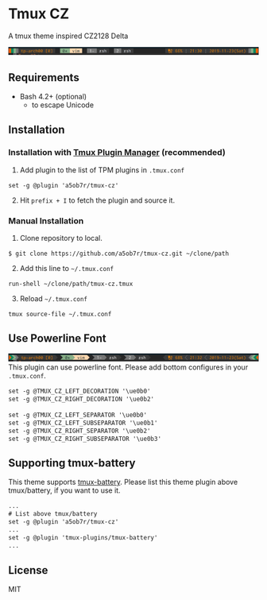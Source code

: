 # Tmux CZ
A tmux theme inspired CZ2128 Delta

![](doc/tmux-cz2.png)

## Requirements
- Bash 4.2+ (optional)
  - to escape Unicode

## Installation
### Installation with [Tmux Plugin Manager](https://github.com/tmux-plugins/tpm) (recommended)
1. Add plugin to the list of TPM plugins in `.tmux.conf`
```tmux
set -g @plugin 'a5ob7r/tmux-cz'
```

2. Hit `prefix + I` to fetch the plugin and source it.

### Manual Installation
1. Clone repository to local.
```shell
$ git clone https://github.com/a5ob7r/tmux-cz.git ~/clone/path
```

2. Add this line to `~/.tmux.conf`
```tmux
run-shell ~/clone/path/tmux-cz.tmux
```

3. Reload `~/.tmux.conf`
```shell
tmux source-file ~/.tmux.conf
```

## Use Powerline Font
![](doc/tmux-cz3.png)
This plugin can use powerline font.
Please add bottom configures in your `.tmux.conf`.

```
set -g @TMUX_CZ_LEFT_DECORATION '\ue0b0'
set -g @TMUX_CZ_RIGHT_DECORATION '\ue0b2'

set -g @TMUX_CZ_LEFT_SEPARATOR '\ue0b0'
set -g @TMUX_CZ_LEFT_SUBSEPARATOR '\ue0b1'
set -g @TMUX_CZ_RIGHT_SEPARATOR '\ue0b2'
set -g @TMUX_CZ_RIGHT_SUBSEPARATOR '\ue0b3'
```

## Supporting tmux-battery
This theme supports [tmux-battery](https://github.com/tmux-plugins/tmux-battery).
Please list this theme plugin above tmux/battery, if you want to use it.
```tmux
...
# List above tmux/battery
set -g @plugin 'a5ob7r/tmux-cz'
...
set -g @plugin 'tmux-plugins/tmux-battery'
...
```

## License
MIT
